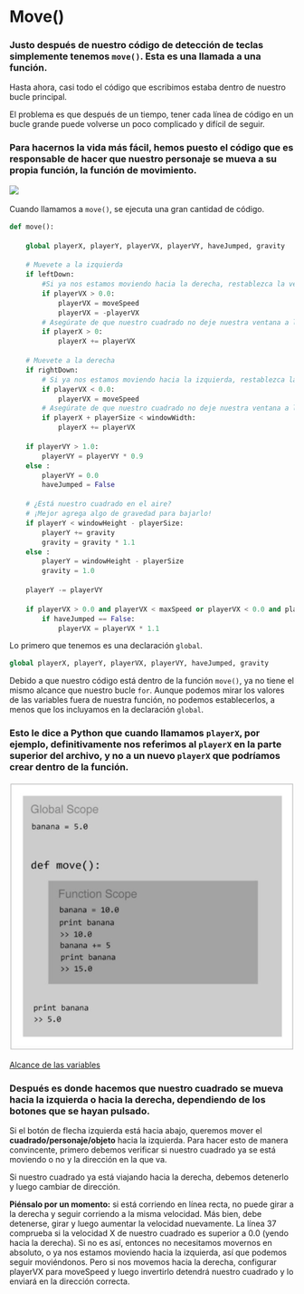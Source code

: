 # Move()

### Justo después de nuestro código de detección de teclas simplemente tenemos `move()`.  Esta es una llamada a una función.

 Hasta ahora, casi todo el código que escribimos estaba dentro de nuestro bucle principal. 

El problema es que después de un tiempo, tener cada línea de código en un bucle grande puede volverse un poco complicado y difícil de seguir. 

### Para hacernos la vida más fácil, hemos puesto el código que es responsable de hacer que nuestro personaje se mueva a su propia función, la función de movimiento.

![](https://media.giphy.com/media/jxiDBvPYEtTAk/giphy.gif)

Cuando llamamos a `move()`, se ejecuta una gran cantidad de código. 
```python
def move():

    global playerX, playerY, playerVX, playerVY, haveJumped, gravity

    # Muevete a la izquierda
    if leftDown:
        #Si ya nos estamos moviendo hacia la derecha, restablezca la velocidad de movimiento e invierta la dirección
        if playerVX > 0.0:
            playerVX = moveSpeed
            playerVX = -playerVX    
        # Asegúrate de que nuestro cuadrado no deje nuestra ventana a la izquierda.
        if playerX > 0:
            playerX += playerVX 

    # Muevete a la derecha
    if rightDown:
        # Si ya nos estamos moviendo hacia la izquierda, restablezca la velocidad de movimiento nuevamente.
        if playerVX < 0.0:
            playerVX = moveSpeed
        # Asegúrate de que nuestro cuadrado no deje nuestra ventana a la derecha.
        if playerX + playerSize < windowWidth:
            playerX += playerVX

    if playerVY > 1.0:
        playerVY = playerVY * 0.9
    else :
        playerVY = 0.0
        haveJumped = False

    # ¿Está nuestro cuadrado en el aire?
    # ¡Mejor agrega algo de gravedad para bajarlo!
    if playerY < windowHeight - playerSize:
        playerY += gravity
        gravity = gravity * 1.1
    else :
        playerY = windowHeight - playerSize
        gravity = 1.0

    playerY -= playerVY

    if playerVX > 0.0 and playerVX < maxSpeed or playerVX < 0.0 and playerVX > -maxSpeed:
        if haveJumped == False:
            playerVX = playerVX * 1.1
```
Lo primero que tenemos es una declaración `global`. 
```python
global playerX, playerY, playerVX, playerVY, haveJumped, gravity
```
Debido a que nuestro código está dentro de la función `move()`, ya no tiene el mismo alcance que nuestro bucle `for`. Aunque podemos mirar los valores de las variables fuera de nuestra función, no podemos establecerlos, a menos que los incluyamos en la declaración `global`. 

### Esto le dice a Python que cuando llamamos `playerX`, por ejemplo, definitivamente nos referimos al `playerX` en la parte superior del archivo, y no a un nuevo `playerX` que podríamos crear dentro de la función.

![](https://github.com/Ezzzzzzzzzzzzzz/Taller_PyG/blob/master/PracticasPyG/Practica3/GlobalVariable.JPG)

[Alcance de las variables](https://github.com/Ezzzzzzzzzzzzzz/Taller_PyG/blob/master/PracticasPyG/Practica3/GlobalScope.py)

### Después es donde hacemos que nuestro cuadrado se mueva hacia la izquierda o hacia la derecha, dependiendo de los botones que se hayan pulsado. 

Si el botón de flecha izquierda está hacia abajo, queremos mover el **cuadrado/personaje/objeto** hacia la izquierda. Para hacer esto de manera convincente, primero debemos verificar si nuestro cuadrado ya se está moviendo o no y la dirección en la que va. 

Si nuestro cuadrado ya está viajando hacia la derecha, debemos detenerlo y luego cambiar de dirección.

**Piénsalo por un momento:** si está corriendo en línea recta, no puede girar a la derecha y seguir corriendo a la misma velocidad. Más bien, debe detenerse, girar y luego aumentar la velocidad nuevamente. La línea 37 comprueba si la velocidad X de nuestro cuadrado es superior a 0.0 (yendo hacia la derecha). Si no es así, entonces no necesitamos movernos en absoluto, o ya nos estamos moviendo hacia la izquierda, así que podemos seguir moviéndonos. Pero si nos movemos hacia la derecha, configurar playerVX para moveSpeed y luego invertirlo detendrá nuestro cuadrado y lo enviará en la dirección correcta.
<!--stackedit_data:
eyJoaXN0b3J5IjpbLTEzOTA1Njg0MzEsLTIyNDQ1ODY2MCwxND
IyNTI0NzY2LDE3NzEwMDA1NTUsLTE1MDMyMzk5NjksOTEwOTQ4
MTIxLC0xMzM2MTU2OTcwLC03MDQxMjA3MzIsLTE0NjUxMTg5MT
ksMTkyODk0MTg0OSw1MTcyODUzNjddfQ==
-->